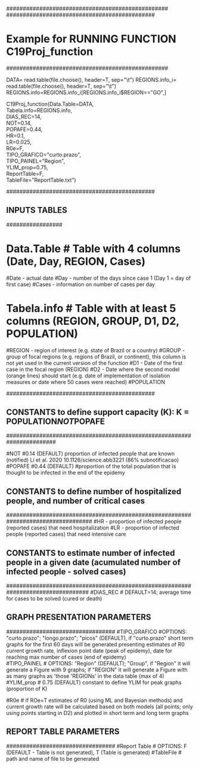#################################################
#############################################
# Example for RUNNING FUNCTION C19Proj_function
#################################################

DATA= read.table(file.choose(), header=T, sep="\t")
REGIONS.info_i= read.table(file.choose(), header=T, sep="\t")
REGIONS.info=REGIONS.info_i[REGIONS.info_i$REGION=="GO",]


C19Proj_function(Data.Table=DATA,               
                 Tabela.info=REGIONS.info,     
                 DIAS_REC=14,                   
                 NOT=0.14,                      
                 POPAFE=0.44,                   
                 HR=0.1,                        
                 LR=0.025,                      
                 R0e=F,                         
                 TIPO_GRAFICO="curto.prazo",    
                 TIPO_PAINEL="Region",         
                 YLIM_prop=0.75,               
                 ReportTable=F,                
                 TableFile="ReportTable.txt")  

#############################################

## INPUTS TABLES
#################
# Data.Table # Table with 4 columns (Date,	Day,	REGION,	Cases)
#Date - actual date
#Day - number of the days since case 1 (Day 1 = day of first case) 
#Cases - information on number of cases per day

# Tabela.info # Table with at least 5 columns (REGION, GROUP, D1, D2, POPULATION)
#REGION - region of interest (e.g. state of Brazil or a country)
#GROUP - group of focal regions (e.g. regions of Brazil, or continent), this column is not yet used in the current version of the function
#D1 - Date of the first case in the focal region (REGION)
#D2 - Date where the second model (orange lines) should start (e.g. date of implementation of isolation measures or date where 50 cases were reached)
#POPULATION

#############################################
## CONSTANTS to define support capacity (K): K = POPULATION*NOT*POPAFE
#######################################################################

#NOT #0.14 (DEFAULT) proportion of infected people that are known (notified) Li et al. 2020 10.1126/science.abb3221 (86% subnotificacao)
#POPAFE #0.44 (DEFAULT) #proportion of the total population that is thought to be infected in the end of the epidemy  


## CONSTANTS to define number of hospitalized people, and number of critical cases
##################################################################################
#HR - proportion of infected people (reported cases) that need hospitalization
#LR - proportion of infected people (reported cases) that need intensive care

## CONSTANTS to estimate number of infected people in a given date (acumulated number of infected people - solved cases)
#################################################################################
#DIAS_REC # DEFAULT=14; average time for cases to be solved (cured or death)

## GRAPH PRESENTATION PARAMETERS
#################################
#TIPO_GRAFICO #OPTIONS: "curto.prazo"; "longo.prazo"; "picos" (DEFAULT), if "curto.prazo" short term graphs for the first 60 days will be generated presenting estimates of R0 current growth rate, inflexion point date (peak of epidemy), date for reaching max number of cases (end of epidemy)  
#TIPO_PAINEL # OPTIONS: "Region" (DEFAULT); "Group", if "Region" it will generate a Figure with 9 graphs; if "REGION" it will generate a Figure with as many graphs as 'those 'REGIONs' in the data table (max of 4) 
#YLIM_prop # 0.75 (DEFAULT) constant to define YLIM for peak graphs (proportion of K) 

#R0e  # if ROe=T estimates of R0 (using ML and Bayesian methods) and current growth rate will be calculated based on both models (all points; only using points starting in D2) and plotted in short term and long term graphs
## REPORT TABLE PARAMETERS
#################################
#Report Table # OPTIONS: F (DEFAULT - Table is not generated), T (Table is generated)
#TableFile # path and name of file to be generated
